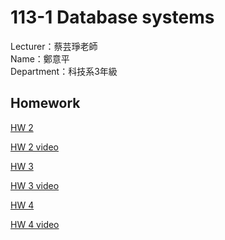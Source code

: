 # 113-1 Database systems
Lecturer：蔡芸琤老師   
Name：鄭意平   
Department：科技系3年級  

## Homework
<p dir="auto"><a href="https://github.com/hann0209/database-systems/tree/main/hw2" rel="nofollow">HW 2</a></p>
<p dir="auto"><a href="https://youtu.be/AiDX7JTEtFY" rel="nofollow">HW 2 video</a></p>
<p dir="auto"><a href="https://github.com/hann0209/database-systems/tree/main/hw3" rel="nofollow">HW 3</a></p>
<p dir="auto"><a href="https://youtu.be/NsyJgXOH5vc" rel="nofollow">HW 3 video</a></p>
<p dir="auto"><a href="https://github.com/hann0209/database-systems/tree/main/hw4" rel="nofollow">HW 4</a></p>
<p dir="auto"><a href="https://youtu.be/NsyJgXOH5vc" rel="nofollow">HW 4 video</a></p>
